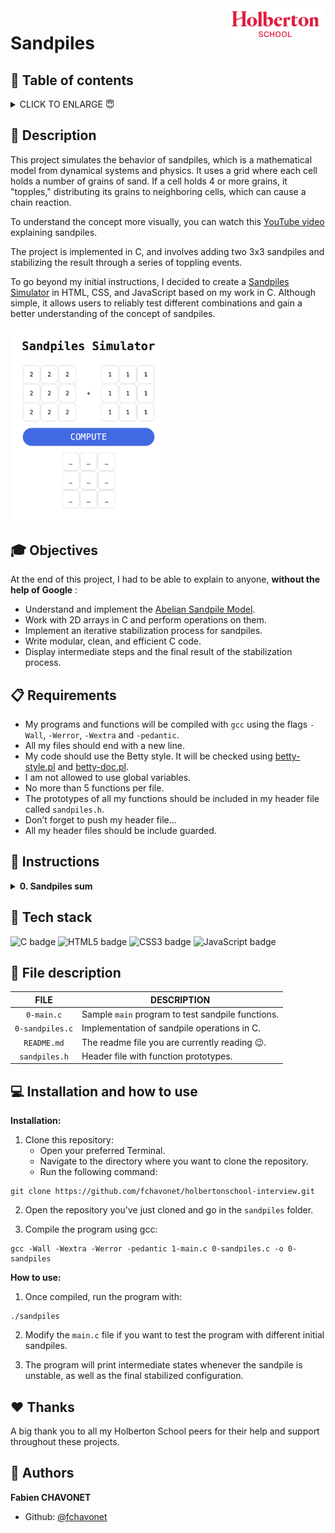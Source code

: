<img  height="50px" align="right" src="https://raw.githubusercontent.com/fchavonet/fchavonet/main/resources/images/logo-holberton_school.png" alt="Holberton School logo">

# Sandpiles

## 🔖 Table of contents

<details>
        <summary>
        CLICK TO ENLARGE 😇
        </summary>
        📄 <a href="#description">Description</a>
        <br>
        🎓 <a href="#objectives">Objectives</a>
        <br>
        📋 <a href="#requirements">Requirements</a>
        <br>
        📝 <a href="#instructions">Instructions</a>
        <br>
        🔨 <a href="#tech-stack">Tech stack</a>
        <br>
        📂 <a href="#files-description">Files description</a>
        <br>
        💻 <a href="#installation_and_how_to_use">Installation and how to use</a>
        <br>
        ♥️ <a href="#thanks">Thanks</a>
        <br>
        👷 <a href="#authors">Authors</a>
</details>

## 📄 <span id="description">Description</span>

This project simulates the behavior of sandpiles, which is a mathematical model from dynamical systems and physics. It uses a grid where each cell holds a number of grains of sand. If a cell holds 4 or more grains, it "topples," distributing its grains to neighboring cells, which can cause a chain reaction.

To understand the concept more visually, you can watch this [YouTube video](https://www.youtube.com/watch?v=1MtEUErz7Gg) explaining sandpiles.

The project is implemented in C, and involves adding two 3x3 sandpiles and stabilizing the result through a series of toppling events.

To go beyond my initial instructions, I decided to create a [Sandpiles Simulator](https://fchavonet.github.io/holbertonschool-interview/sandpiles/sandpiles_simulator/) in HTML, CSS, and JavaScript based on my work in C. Although simple, it allows users to reliably test different combinations and gain a better understanding of the concept of sandpiles.

<img width="250px" src="../resources/images/sandpiles_simulator.png" alt="Sandpiles Simulator screenshot">

## 🎓 <span id="objectives">Objectives</span>

At the end of this project, I had to be able to explain to anyone, **without the help of Google** :

- Understand and implement the [Abelian Sandpile Model](https://en.wikipedia.org/wiki/Abelian_sandpile_model).
- Work with 2D arrays in C and perform operations on them.
- Implement an iterative stabilization process for sandpiles.
- Write modular, clean, and efficient C code.
- Display intermediate steps and the final result of the stabilization process.

## 📋 <span id="requirements">Requirements</span>

- My programs and functions will be compiled with `gcc` using the flags `-Wall`, `-Werror`, `-Wextra` and `-pedantic`.
- All my files should end with a new line.
- My code should use the Betty style. It will be checked using [betty-style.pl](https://github.com/hs-hq/Betty/blob/main/betty-style.pl) and [betty-doc.pl](https://github.com/hs-hq/Betty/blob/main/betty-doc.pl).
- I am not allowed to use global variables.
- No more than 5 functions per file.
- The prototypes of all my functions should be included in my header file called `sandpiles.h`.
- Don’t forget to push my header file...
- All my header files should be include guarded.

## 📝 <span id="instructions">Instructions</span>

<details>
    <summary>
        <b>0. Sandpiles sum</b>
    </summary>
    <br>

Write a function that computes the sum of two sandpiles.

- Prototype: `void sandpiles_sum(int grid1[3][3], int grid2[3][3]);`.
- I can assume that both `grid1` and `grid2` are individually **stable**.
- A sandpile is considered **stable** when none of its cells contains more than 3 grains.
- When my function is done, `grid1` must be stable.
- `grid1` must be printed before each toppling round, only if it is unstable (see example).
- I am not allowed to allocate memory dynamically.

```
alex@~/sandpiles$ cat 0-main.c 
#include <stdlib.h>
#include <stdio.h>

#include "sandpiles.h"

/**
 * print_grid_sum - Print 3x3 grids sum
 * @grid1: Left 3x3 grid
 * @grid2: Right 3x3 grid
 *
 */
static void print_grid_sum(int grid1[3][3], int grid2[3][3])
{
    int i, j;

    for (i = 0; i < 3; i++)
    {
        for (j = 0; j < 3; j++)
        {
            if (j)
                printf(" ");
            printf("%d", grid1[i][j]);
        }

        printf(" %c ", (i == 1 ? '+' : ' '));

        for (j = 0; j < 3; j++)
        {
            if (j)
                printf(" ");
            printf("%d", grid2[i][j]);
        }
        printf("\n");
    }
}

/**
 * print_grid - Print 3x3 grid
 * @grid: 3x3 grid
 *
 */
static void print_grid(int grid[3][3])
{
    int i, j;

    for (i = 0; i < 3; i++)
    {
        for (j = 0; j < 3; j++)
        {
            if (j)
                printf(" ");
            printf("%d", grid[i][j]);
        }
        printf("\n");
    }
}

/**
 * main - Entry point
 *
 * Return: EXIT_SUCCESS or EXIT_FAILURE
 */
int main(void)
{
    int grid1[3][3] = {
        {3, 3, 3},
        {3, 3, 3},
        {3, 3, 3}
    };
    int grid2[3][3] = {
        {1, 3, 1},
        {3, 3, 3},
        {1, 3, 1}
    };

    print_grid_sum(grid1, grid2);

    sandpiles_sum(grid1, grid2);

    printf("=\n");
    print_grid(grid1);

    return (EXIT_SUCCESS);
}
alex@~/sandpiles$ gcc -Wall -Wextra -Werror -pedantic 0-main.c 0-sandpiles.c -o 0-sandpiles
alex@~/sandpiles$ ./0-sandpiles 
3 3 3   1 3 1
3 3 3 + 3 3 3
3 3 3   1 3 1
=
4 6 4
6 6 6
4 6 4
=
2 5 2
5 6 5
2 5 2
=
4 2 4
2 6 2
4 2 4
=
0 5 0
5 2 5
0 5 0
=
2 1 2
1 6 1
2 1 2
=
2 2 2
2 2 2
2 2 2
alex@~/sandpiles$ cat 1-main.c
Same as 0-main.c except:
int grid1[3][3] = {
        {0, 0, 0},
        {0, 0, 0},
        {0, 0, 0}
    };
    int grid2[3][3] = {
        {3, 3, 3},
        {3, 3, 3},
        {3, 3, 3}
    };
alex@~/sandpiles$ gcc -Wall -Wextra -Werror -pedantic 1-main.c 0-sandpiles.c -o 0-sandpiles
alex@~/sandpiles$ ./0-sandpiles 
0 0 0   3 3 3
0 0 0 + 3 3 3
0 0 0   3 3 3
=
3 3 3
3 3 3
3 3 3
alex@~/sandpiles$
```

#
**Repo:**
- GitHub repository: `holbertonschool-interview`.
- Directory: `sandpiles`.
- File: `0-sandpiles.c`.
<hr>
</details>

## 🔨 <span id="tech-stack">Tech stack</span>

<p align="left">
    <img src="https://img.shields.io/badge/C-a8b9cc?logo=&logoColor=black&style=for-the-badge" alt="C badge">
    <img src="https://img.shields.io/badge/HTML5-e34f26?logo=html5&logoColor=white&style=for-the-badge" alt="HTML5 badge">
    <img src="https://img.shields.io/badge/CSS3-1572b6?logo=css3&logoColor=white&style=for-the-badge" alt="CSS3 badge">
    <img src="https://img.shields.io/badge/JAVASCRIPT-f7df1e?logo=javascript&logoColor=black&style=for-the-badge" alt="JavaScript badge">
</p>
 
## 📂 <span id="files-description">File description</span>

| **FILE**        | **DESCRIPTION**                                   |
| :-------------: | ------------------------------------------------- |
| `0-main.c`      | Sample `main` program to test sandpile functions. | 
| `0-sandpiles.c` | Implementation of sandpile operations in C.       |
| `README.md`     | The readme file you are currently reading 😉.     |
| `sandpiles.h`   | Header file with function prototypes.             |

## 💻 <span id="installation_and_how_to_use">Installation and how to use</span>

**Installation:**

1. Clone this repository:
    - Open your preferred Terminal.
    - Navigate to the directory where you want to clone the repository.
    - Run the following command:

```
git clone https://github.com/fchavonet/holbertonschool-interview.git
```

2. Open the repository you've just cloned and go in the `sandpiles` folder.

3. Compile the program using gcc:

```
gcc -Wall -Wextra -Werror -pedantic 1-main.c 0-sandpiles.c -o 0-sandpiles
```

**How to use:**

1. Once compiled, run the program with:

```
./sandpiles
```

2. Modify the `main.c` file if you want to test the program with different initial sandpiles.

3. The program will print intermediate states whenever the sandpile is unstable, as well as the final stabilized configuration.

## ♥️ <span id="thanks">Thanks</span>

A big thank you to all my Holberton School peers for their help and support throughout these projects.

## 👷 <span id="authors">Authors</span>

**Fabien CHAVONET**
- Github: [@fchavonet](https://github.com/fchavonet)
